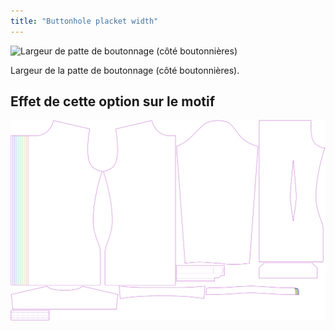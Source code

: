 ```yaml
---
title: "Buttonhole placket width"
---
```


![Largeur de patte de boutonnage (côté boutonnières)](buttonholeplacketwidth.svg)

Largeur de la patte de boutonnage (côté boutonnières).

## Effet de cette option sur le motif

![Cette image montre l'effet de cette option en superposant plusieurs variantes qui ont une valeur différente pour cette option](simon_buttonholeplacketwidth_sample.svg "Effect of this option on the pattern")
